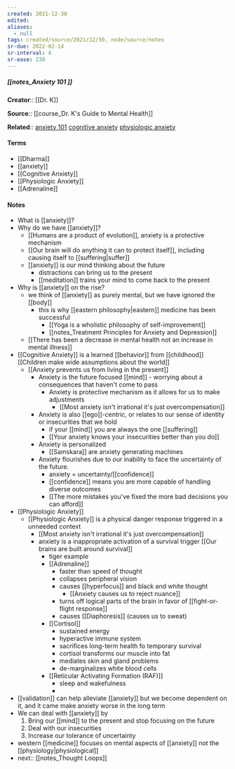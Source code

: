 ```yaml
---
created: 2021-12-30 
edited: 
aliases:
  - null
tags: created/source/2021/12/30, node/source/notes
sr-due: 2022-02-14
sr-interval: 4
sr-ease: 230
---
```


##### [[notes_Anxiety 101 ]]

**Creator**:: [[Dr. K]]
 
**Source**:: [[course_Dr. K's Guide to Mental Health]]

**Related**:: [anxiety 101](https://coaching.healthygamer.gg/guide/lessons/anxiety-101) [cognitive anxiety](https://coaching.healthygamer.gg/guide/lessons/cognitive-anxiety) [physiologic anxiety](https://coaching.healthygamer.gg/guide/lessons/physiologic-anxiety)

#### Terms

- [[Dharma]]
- [[anxiety]]
- [[Cognitive Anxiety]]
- [[Physiologic Anxiety]]
- [[Adrenaline]]

#### Notes

- What is [[anxiety]]?
- Why do we have [[anxiety]]?
	- [[Humans are a product of evolution]], anxiety is a protective mechanism
	- [[Our brain will do anything it can to protect itself]], including causing itself to [[suffering|suffer]]
	- [[anxiety]] is our mind thinking about the future
		- distractions can bring us to the present
		- [[meditation]] trains your mind to come back to the present
- Why is [[anxiety]] on the rise?
	- we think of [[anxiety]] as purely mental, but we have ignored the [[body]]
		- this is why [[eastern philosophy|eastern]] medicine has been successful
			- [[Yoga is a wholistic philosophy of self-improvement]]
			- [[notes_Treatment Principles for Anxiety and Depression]]
	- [[There has been a decrease in mental health not an increase in mental illness]]
- [[Cognitive Anxiety]] is a learned [[behavior]] from [[childhood]] [[Children make wide assumptions about the world]]
	- [[Anxiety prevents us from living in the present]]
		- Anxiety is the future focused [[mind]] - worrying about a consequences that haven't come to pass
			- Anxiety is protective mechanism as it allows for us to make adjustments
				- [[Most anxiety isn't irrational it's just overcompensation]]
		- Anxiety is also [[ego]]-centric, or relates to our sense of identity or insecurities that we hold
			- if your [[mind]] you are always the one [[suffering]]
			- [[Your anxiety knows your insecurities better than you do]]
		- Anxiety is personalized
			- [[Samskara]] are anxiety generating machines 
		- Anxiety flourishes due to our inability to face the uncertainty of the future.
			- anxiety = uncertainty/[[confidence]]
			- [[confidence]] means you are more capable of handling diverse outcomes
			- [[The more mistakes you've fixed the more bad decisions you can afford]]
- [[Physiologic Anxiety]]
	- [[Physiologic Anxiety]] is a physical danger response triggered in a unneeded context
		- [[Most anxiety isn't irrational it's just overcompensation]]
		- anxiety is a inappropriate activation of a survival trigger [[Our brains are built around survival]]
			- tiger example
			- [[Adrenaline]]
				- faster than speed of thought
				- collapses peripheral vision
				- causes [[hyperfocus]] and black and white thought
					- [[Anxiety causes us to reject nuance]]
				- turns off logical parts of the brain in favor of [[fight-or-flight response]]
				- causes [[Diaphoresis]] (causes us to sweat)
			- [[Cortisol]]
				- sustained energy
				- hyperactive immune system
				- sacrifices long-term health fo temporary survival
				- cortisol transforms our muscle into fat
				- mediates skin and gland problems
				- de-marginalizes white blood cells
			- [[Reticular Activating Formation (RAF)]]
				- sleep and wakefulness
				- 
- [[validation]] can help alleviate [[anxiety]] but we become dependent on it, and it came make anxiety worse in the long term
- We can deal with [[anxiety]] by 
	1. Bring our [[mind]] to the present and stop focusing on the future
	2. Deal with our insecurities 
	3. Increase our tolerance of uncertainty
- western [[medicine]] focuses on mental aspects of [[anxiety]] not the [[physiology|physiological]] 
- next:: [[notes_Thought Loops]]
